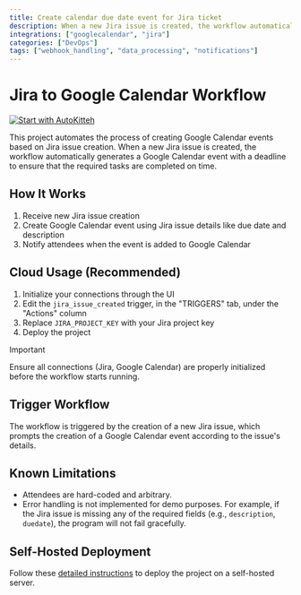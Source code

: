 ```yaml
---
title: Create calendar due date event for Jira ticket
description: When a new Jira issue is created, the workflow automatically generates a Google Calendar event with a deadline
integrations: ["googlecalendar", "jira"]
categories: ["DevOps"]
tags: ["webhook_handling", "data_processing", "notifications"]
---
```


# Jira to Google Calendar Workflow

[![Start with AutoKitteh](https://autokitteh.com/assets/autokitteh-badge.svg)](https://app.autokitteh.cloud/template?name=jira_google_calendar/deadline_to_event)

This project automates the process of creating Google Calendar events based on Jira issue creation. When a new Jira issue is created, the workflow automatically generates a Google Calendar event with a deadline to ensure that the required tasks are completed on time.

## How It Works

1. Receive new Jira issue creation
2. Create Google Calendar event using Jira issue details like due date and description
3. Notify attendees when the event is added to Google Calendar

## Cloud Usage (Recommended)

1. Initialize your connections through the UI
2. Edit the `jira_issue_created` trigger, in the "TRIGGERS" tab, under the "Actions" column
3. Replace `JIRA_PROJECT_KEY` with your Jira project key
4. Deploy the project

> [!IMPORTANT]
> Ensure all connections (Jira, Google Calendar) are properly initialized before the workflow starts running.

## Trigger Workflow

The workflow is triggered by the creation of a new Jira issue, which prompts the creation of a Google Calendar event according to the issue's details.

## Known Limitations

- Attendees are hard-coded and arbitrary.
- Error handling is not implemented for demo purposes. For example, if the Jira issue is missing any of the required fields (e.g., `description`, `duedate`), the program will not fail gracefully.

## Self-Hosted Deployment

Follow these [detailed instructions](https://docs.autokitteh.com/get_started/deployment) to deploy the project on a self-hosted server.
